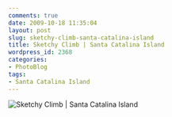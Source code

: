 ```yaml
---
comments: true
date: 2009-10-18 11:35:04
layout: post
slug: sketchy-climb-santa-catalina-island
title: Sketchy Climb | Santa Catalina Island
wordpress_id: 2368
categories:
- PhotoBlog
tags:
- Santa Catalina Island
---
```


![Sketchy Climb | Santa Catalina Island](http://ryanfitzer.com/main/wp-content/uploads/2009/10/catalina-island-19.jpg)
